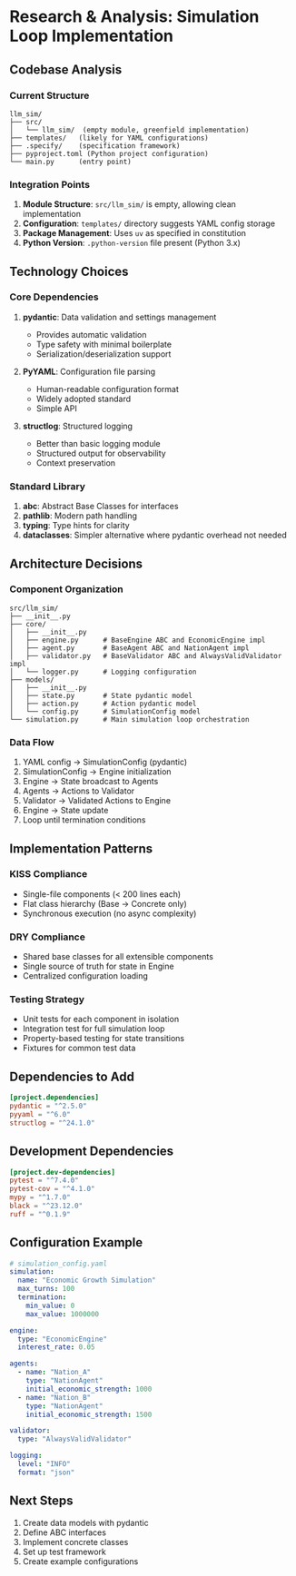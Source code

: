 # Research & Analysis: Simulation Loop Implementation

## Codebase Analysis

### Current Structure
```
llm_sim/
├── src/
│   └── llm_sim/  (empty module, greenfield implementation)
├── templates/   (likely for YAML configurations)
├── .specify/    (specification framework)
├── pyproject.toml (Python project configuration)
└── main.py      (entry point)
```

### Integration Points
1. **Module Structure**: `src/llm_sim/` is empty, allowing clean implementation
2. **Configuration**: `templates/` directory suggests YAML config storage
3. **Package Management**: Uses `uv` as specified in constitution
4. **Python Version**: `.python-version` file present (Python 3.x)

## Technology Choices

### Core Dependencies
1. **pydantic**: Data validation and settings management
   - Provides automatic validation
   - Type safety with minimal boilerplate
   - Serialization/deserialization support

2. **PyYAML**: Configuration file parsing
   - Human-readable configuration format
   - Widely adopted standard
   - Simple API

3. **structlog**: Structured logging
   - Better than basic logging module
   - Structured output for observability
   - Context preservation

### Standard Library
1. **abc**: Abstract Base Classes for interfaces
2. **pathlib**: Modern path handling
3. **typing**: Type hints for clarity
4. **dataclasses**: Simpler alternative where pydantic overhead not needed

## Architecture Decisions

### Component Organization
```
src/llm_sim/
├── __init__.py
├── core/
│   ├── __init__.py
│   ├── engine.py      # BaseEngine ABC and EconomicEngine impl
│   ├── agent.py       # BaseAgent ABC and NationAgent impl
│   ├── validator.py   # BaseValidator ABC and AlwaysValidValidator impl
│   └── logger.py      # Logging configuration
├── models/
│   ├── __init__.py
│   ├── state.py       # State pydantic model
│   ├── action.py      # Action pydantic model
│   └── config.py      # SimulationConfig model
└── simulation.py      # Main simulation loop orchestration
```

### Data Flow
1. YAML config → SimulationConfig (pydantic)
2. SimulationConfig → Engine initialization
3. Engine → State broadcast to Agents
4. Agents → Actions to Validator
5. Validator → Validated Actions to Engine
6. Engine → State update
7. Loop until termination conditions

## Implementation Patterns

### KISS Compliance
- Single-file components (< 200 lines each)
- Flat class hierarchy (Base → Concrete only)
- Synchronous execution (no async complexity)

### DRY Compliance
- Shared base classes for all extensible components
- Single source of truth for state in Engine
- Centralized configuration loading

### Testing Strategy
- Unit tests for each component in isolation
- Integration test for full simulation loop
- Property-based testing for state transitions
- Fixtures for common test data

## Dependencies to Add
```toml
[project.dependencies]
pydantic = "^2.5.0"
pyyaml = "^6.0"
structlog = "^24.1.0"
```

## Development Dependencies
```toml
[project.dev-dependencies]
pytest = "^7.4.0"
pytest-cov = "^4.1.0"
mypy = "^1.7.0"
black = "^23.12.0"
ruff = "^0.1.9"
```

## Configuration Example
```yaml
# simulation_config.yaml
simulation:
  name: "Economic Growth Simulation"
  max_turns: 100
  termination:
    min_value: 0
    max_value: 1000000

engine:
  type: "EconomicEngine"
  interest_rate: 0.05

agents:
  - name: "Nation_A"
    type: "NationAgent"
    initial_economic_strength: 1000
  - name: "Nation_B"
    type: "NationAgent"
    initial_economic_strength: 1500

validator:
  type: "AlwaysValidValidator"

logging:
  level: "INFO"
  format: "json"
```

## Next Steps
1. Create data models with pydantic
2. Define ABC interfaces
3. Implement concrete classes
4. Set up test framework
5. Create example configurations